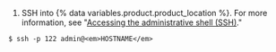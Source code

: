 1. SSH into {% data variables.product.product_location %}. For more information, see "[Accessing the administrative shell (SSH)](/admin/configuration/accessing-the-administrative-shell-ssh)."

```shell
$ ssh -p 122 admin@<em>HOSTNAME</em>
```

